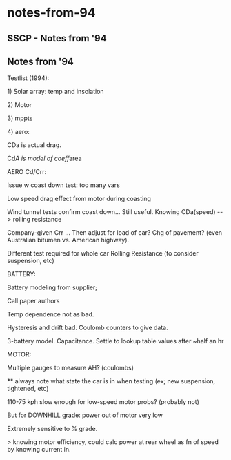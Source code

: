 # notes-from-94

## SSCP - Notes from '94

## Notes from '94

Testlist (1994):

&#x20;       1\) Solar array: temp and insolation

&#x20;       2\) Motor

&#x20;       3\) mppts

&#x20;       4\) aero:

&#x20;               CDa is actual drag.

&#x20;               C&#x64;_&#x41; is model of coef&#x66;_&#x61;rea

AERO Cd/Crr:

&#x20;       Issue w coast down test: too many vars

&#x20;       Low speed drag effect from motor during coasting

&#x20;       Wind tunnel tests confirm coast down... Still useful. Knowing CDa(speed) --> rolling resistance

&#x20;       Company-given Crr ... Then adjust for load of car? Chg of pavement? (even Australian bitumen vs. American highway).

&#x20;       Different test required for whole car Rolling Resistance (to consider suspension, etc)

BATTERY:

&#x20;       Battery modeling from supplier;

&#x20;       Call paper authors

&#x20;       Temp dependence not as bad.

&#x20;       Hysteresis and drift bad. Coulomb counters to give data.

&#x20;       3-battery model. Capacitance. Settle to lookup table values after \~half an hr

MOTOR:

&#x20;       Multiple gauges to measure AH? (coulombs)

&#x20;       \*\* always note what state the car is in when testing (ex; new suspension, tightened, etc)

&#x20;       110-75 kph slow enough for low-speed motor probs? (probably not)

&#x20;       But for DOWNHILL grade: power out of motor very low

&#x20;       Extremely sensitive to % grade.

&#x20;       \> knowing motor efficiency, could calc power at rear wheel as fn of speed by knowing current in.
